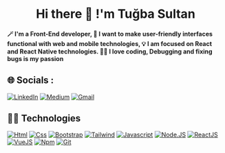### <h1 align="center"> Hi there 👋 !'m Tuğba Sultan </h1> 
<h4>🪄 I'm a Front-End developer,
    🤝 I want to make user-friendly interfaces functional with web and mobile technologies,
    💡 I am focused on React and React Native technologies.
    👩‍💻 I love coding, Debugging and fixing bugs is my passion
</h4>


## 🌐 Socials :

[![LinkedIn](https://img.shields.io/badge/LinkedIn-0077B5.svg?style=for-the-badge&logo=linkedin&logoColor=white)](https://linkedin.com/in/tubasultankoca/)
[![Medium](https://img.shields.io/badge/Medium-12100E.svg?style=for-the-badge&logo=Medium&logoColor=white)](https://medium.com/@tubasultankoca) 
[![Gmail](https://img.shields.io/badge/Gmail-D14836?style=for-the-badge&logo=gmail&logoColor=white)](https://mail.google.com/)

## 👩‍💻 Technologies

[![Html](https://img.shields.io/badge/HTML5-E34F26?style=for-the-badge&logo=html5&logoColor=white)](https://www.w3schools.com/html/)
[![Css](https://img.shields.io/badge/CSS3-1572B6?style=for-the-badge&logo=css3&logoColor=white)](https://www.w3schools.com/css/)
[![Bootstrap](https://img.shields.io/badge/Bootstrap-563D7C?style=for-the-badge&logo=bootstrap&logoColor=white)](https://getbootstrap.com/)
[![Tailwind](https://img.shields.io/badge/Tailwind_CSS-38B2AC?style=for-the-badge&logo=tailwind-css&logoColor=white)](https://tailwindcss.com/)
[![Javascript](https://img.shields.io/badge/JavaScript-323330?style=for-the-badge&logo=javascript&logoColor=F7DF1E)](https://www.w3schools.com/js/)
[![Node.JS](https://img.shields.io/badge/Node%20js-339933?style=for-the-badge&logo=nodedotjs&logoColor=white)](https://nodejs.org/)
[![ReactJS](https://img.shields.io/badge/React-20232A?style=for-the-badge&logo=react&logoColor=61DAFB)](https://reactjs.org/)
[![VueJS](https://img.shields.io/badge/Vue%20js-35495E?style=for-the-badge&logo=vuedotjs&logoColor=4FC08D)](https://vuejs.org/)
[![Npm](https://img.shields.io/badge/npm-CB3837?style=for-the-badge&logo=npm&logoColor=white)](https://www.npmjs.com/)
[![Git](https://img.shields.io/badge/GIT-E44C30?style=for-the-badge&logo=git&logoColor=white)](https://git-scm.com/)

<!--
**tskoca/tskoca** is a ✨ _special_ ✨ repository because its `README.md` (this file) appears on your GitHub profile.

Here are some ideas to get you started:

- 🔭 I’m currently working on ...
- 🌱 I’m currently learning ...
- 👯 I’m looking to collaborate on ...
- 🤔 I’m looking for help with ...
- 💬 Ask me about ...
- 📫 How to reach me: ...
- 😄 Pronouns: ...
- ⚡ Fun fact: ...
-->
